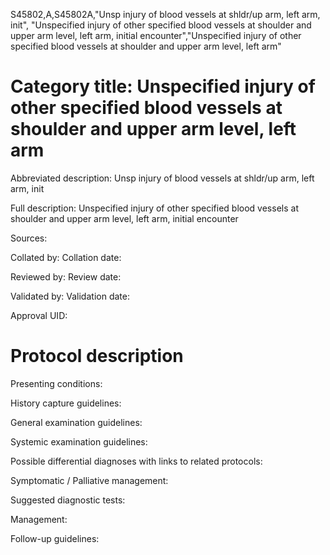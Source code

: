 S45802,A,S45802A,"Unsp injury of blood vessels at shldr/up arm, left arm, init", "Unspecified injury of other specified blood vessels at shoulder and upper arm level, left arm, initial encounter","Unspecified injury of other specified blood vessels at shoulder and upper arm level, left arm"
# Category title: Unspecified injury of other specified blood vessels at shoulder and upper arm level, left arm

Abbreviated description: Unsp injury of blood vessels at shldr/up arm, left arm, init

Full description: Unspecified injury of other specified blood vessels at shoulder and upper arm level, left arm, initial encounter

Sources:

Collated by:
Collation date:

Reviewed by:
Review date:

Validated by:
Validation date:

Approval UID:

# Protocol description

Presenting conditions:

History capture guidelines:

General examination guidelines:

Systemic examination guidelines:

Possible differential diagnoses with links to related protocols:

Symptomatic / Palliative management:

Suggested diagnostic tests:

Management:

Follow-up guidelines:
